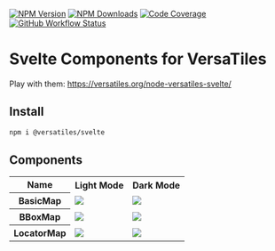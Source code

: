 [![NPM Version](https://img.shields.io/npm/v/%40versatiles%2Fsvelte)](https://www.npmjs.com/package/@versatiles/svelte)
[![NPM Downloads](https://img.shields.io/npm/dy/%40versatiles%2Fsvelte)](https://www.npmjs.com/package/@versatiles/svelte)
[![Code Coverage](https://codecov.io/gh/versatiles-org/node-versatiles-svelte/branch/main/graph/badge.svg?token=DaJDN0E3Ae)](https://codecov.io/gh/versatiles-org/node-versatiles-svelte)
[![GitHub Workflow Status](https://img.shields.io/github/actions/workflow/status/versatiles-org/node-versatiles-svelte/ci.yml)](https://github.com/versatiles-org/node-versatiles-svelte/actions/workflows/ci.yml)

# Svelte Components for VersaTiles

Play with them: https://versatiles.org/node-versatiles-svelte/

## Install

```bash
npm i @versatiles/svelte
```

## Components

<table>
	<tr>
		<th>Name</th>
		<th>Light Mode</th>
		<th>Dark Mode</th>
	</tr>
	<tr>
		<th>BasicMap</th>
		<td><img src="./screenshots/basic-map-light.png"></td>
		<td><img src="./screenshots/basic-map-dark.png"></td>
	</tr>
	<tr>
		<th>BBoxMap</th>
		<td><img src="./screenshots/bbox-map-light.png"></td>
		<td><img src="./screenshots/bbox-map-dark.png"></td>
	</tr>
	<tr>
		<th>LocatorMap</th>
		<td><img src="./screenshots/locator-map-light.png"></td>
		<td><img src="./screenshots/locator-map-dark.png"></td>
	</tr>
</table>
